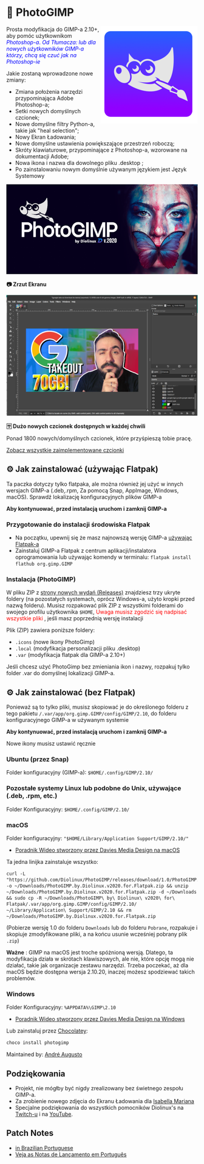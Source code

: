 # 🎨 PhotoGIMP

<img src="./.local/share/icons/hicolor/256x256/apps/photogimp.png" align="right" alt="PhotoGimp application icon" title="PhotoGimp application icon">

Prosta modyfikacja do GIMP-a 2.10+, aby pomóc użytkownikom <span style="color: blue;">_Photoshop-a_.
_Od Tłumacza: lub dla nowych użytkowników GIMP-a którzy, chcą się czuć jak na Photoshop-ie_</span>

Jakie zostaną wprowadzone nowe zmiany:

*	Zmiana położenia narzędzi przypominająca Adobe Photoshop-a;
*	Setki nowych domyślnych czcionek;
*	Nowe domyślne filtry Python-a, takie jak "heal selection";
*	Nowy Ekran Ładowania;
*	Nowe domyślne ustawienia powiększające przestrzeń roboczą;
*	Skróty klawiaturowe, przypominające z Photoshop-a, wzorowane na dokumentacji Adobe;
*	Nowa ikona i nazwa dla dowolnego pliku .desktop ;
*	Po zainstalowaniu nowym domyślnie używanym językiem jest Język Systemowy

![PhotoGimp Diolinux - nowy ekran ładowania](./.var/app/org.gimp.GIMP/config/GIMP/2.10/splashes/photogimp-diolinux-splash.png)


**📷 Zrzut Ekranu**

![Zrzut ekranu z PhotoGIMP - edytowany na Google Takeout](./screenshots/2020-06-22_12-06.png)

**🈂 Dużo nowych czcionek dostępnych w każdej chwili**

Ponad 1800 nowych/domyślnych czcionek, które przyśpieszą tobie pracę.

<!-- TODO: Zostanie dodany nowy zrzut ekranu, korzystając z jednej z dołączonych czcionek. -->

[Zobacz wszystkie zaimplementowane czcionki](https://github.com/Diolinux/PhotoGIMP/blob/master/fonts.txt)

## ⚙ Jak zainstalować (używając Flatpak)
Ta paczka dotyczy tylko flatpaka, ale można również jej użyć w innych wersjach GIMP-a  (.deb,.rpm, Za pomocą Snap, AppImage, Windows, macOS). Sprawdź lokalizację konfiguracyjnych plików GIMP-a

**Aby kontynuować, przed instalacją uruchom i zamknij GIMP-a**

### Przygotowanie do instalacji środowiska Flatpak

* Na początku, upewnij się że masz najnowszą wersję GIMP-a [używając Flatpak-a](https://flatpak.org/setup/)
*   Zainstaluj GIMP-a Flatpak z centrum aplikacji/instalatora oprogramowania lub używając komendy w terminalu: 
```flatpak install flathub org.gimp.GIMP```

### Instalacja (PhotoGIMP)

W pliku ZIP z [strony nowych wydań (Releases)](https://github.com/Diolinux/PhotoGIMP/releases) znajdziesz trzy ukryte foldery (na pozostałych systemach, oprócz Windows-a, użyto kropki przed nazwą folderu). Musisz rozpakować plik ZIP z wszystkimi folderami do swojego profilu użytkownika `$HOME`, <span style="color: red;">Uwaga  musisz zgodzić się nadpisać wszystkie pliki</span> , jeśli masz poprzednią wersję instalacji 

Plik (ZIP) zawiera poniższe foldery:

*  `.icons` (nowe ikony PhotoGimp)
*  `.local` (modyfikacja personalizacji pliku .desktop)
*  `.var` (modyfikacja flatpak dla GIMP-a 2.10+)


Jeśli chcesz użyć PhotoGimp bez zmieniania ikon i nazwy, rozpakuj tylko folder .var do domyślnej lokalizacji GIMP-a.

## ⚙ Jak zainstalować (bez Flatpak)

Ponieważ są to tylko pliki, musisz skopiować je do określonego folderu z tego pakietu `/.var/app/org.gimp.GIMP/config/GIMP/2.10`, do folderu konfiguracyjnego GIMP-a w używanym systemie

**Aby kontynuować, przed instalacją uruchom i zamknij GIMP-a**

Nowe ikony musisz ustawić ręcznie

### Ubuntu (przez Snap)

Folder konfiguracyjny (GIMP-a): `$HOME/.config/GIMP/2.10/`


### Pozostałe systemy Linux lub podobne do Unix, używające (.deb, .rpm, etc.)

Folder Konfiguracyjny: `$HOME/.config/GIMP/2.10/`

### macOS
Folder konfiguracyjny: `"$HOME/Library/Application Support/GIMP/2.10/"`
 
* [Poradnik Wideo stworzony przez Davies Media Design na macOS](https://youtu.be/5nXhtaGQs9U)

Ta jedna linijka zainstaluje wszystko:
```console
curl -L "https://github.com/Diolinux/PhotoGIMP/releases/download/1.0/PhotoGIMP.by.Diolinux.v2020.for.Flatpak.zip" -o ~/Downloads/PhotoGIMP.by.Diolinux.v2020.for.Flatpak.zip && unzip ~/Downloads/PhotoGIMP.by.Diolinux.v2020.for.Flatpak.zip -d ~/Downloads && sudo cp -R ~/Downloads/PhotoGIMP\ by\ Diolinux\ v2020\ for\ Flatpak/.var/app/org.gimp.GIMP/config/GIMP/2.10/ ~/Library/Application\ Support/GIMP/2.10 && rm ~/Downloads/PhotoGIMP.by.Diolinux.v2020.for.Flatpak.zip
```
(Pobierze wersję 1.0 do folderu `Downloads` lub do folderu `Pobrane`, rozpakuje i skopiuje zmodyfikowane pliki, a na końcu usunie wcześniej pobrany plik `.zip`)
  
**Ważne** : GIMP na macOS jest troche spóżnioną wersją. Dlatego, ta modyfikacja działa w skrótach klawiszowych, ale nie, które opcję mogą nie działać, takie jak organizacje zestawu narzędzi. Trzeba poczekać, aż dla macOS będzie dostępna wersja 2.10.20, inaczej możesz spodziewać takich problemów.

### Windows

Folder Konfiguracyjny: `%APPDATA%\GIMP\2.10`

* [Poradnik Wideo stworzony przez Davies Media Design na Windows](https://youtu.be/57DNUsf4A-0)

Lub zainstaluj przez [Chocolatey](https://chocolatey.org/):
```powershell
choco install photogimp
```
Maintained by: [André Augusto](https://github.com/AndreAugustoAAQ)

## Podziękowania

* Projekt, nie mógłby być nigdy zrealizowany bez świetnego zespołu GIMP-a.
* Za zrobienie nowego zdjęcia do Ekranu Ładowania dla [Isabella Mariana](https://www.pexels.com/pt-br/@isabella-mariana-1022505)
* Specjalne podziękowania do wszystkich pomocników Diolinux's na [Twitch-u](https://twitch.tv/Diolinux) i na [YouTube](https://youtube.com/Diolinux).

## Patch Notes
- [in Brazilian Portuguese]( https://diolinux.com.br/2020/06/photogimp-2020.html)
-  [Veja as Notas de Lançamento em Português](https://diolinux.com.br/2020/06/photogimp-2020.html)
